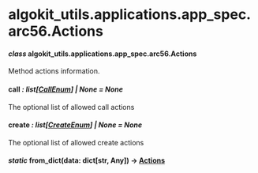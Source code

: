 # algokit_utils.applications.app_spec.arc56.Actions

#### *class* algokit_utils.applications.app_spec.arc56.Actions

Method actions information.

#### call *: list[[CallEnum](CallEnum.md#algokit_utils.applications.app_spec.arc56.CallEnum)] | None* *= None*

The optional list of allowed call actions

#### create *: list[[CreateEnum](CreateEnum.md#algokit_utils.applications.app_spec.arc56.CreateEnum)] | None* *= None*

The optional list of allowed create actions

#### *static* from_dict(data: dict[str, Any]) → [Actions](#algokit_utils.applications.app_spec.arc56.Actions)
